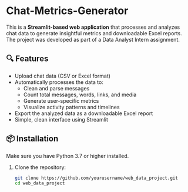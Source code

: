 # Chat-Metrics-Generator
This is a **Streamlit-based web application** that processes and analyzes chat data to generate insightful metrics and downloadable Excel reports. The project was developed as part of a Data Analyst Intern assignment.

## 🔍 Features

- Upload chat data (CSV or Excel format)
- Automatically processes the data to:
  - Clean and parse messages
  - Count total messages, words, links, and media
  - Generate user-specific metrics
  - Visualize activity patterns and timelines
- Export the analyzed data as a downloadable Excel report
- Simple, clean interface using Streamlit

## 📦 Installation

Make sure you have Python 3.7 or higher installed.

1. Clone the repository:
   ```bash
   git clone https://github.com/yourusername/web_data_project.git
   cd web_data_project
